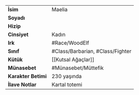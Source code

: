 |  |  |
  |---|---|
  | **İsim** | Maelia|
  | **Soyadı** | |
  | **Hizip** | |
  | **Cinsiyet** | Kadın|
  | **Irk** | #Race/WoodElf|
  | **Sınıf** | #Class/Barbarian, #Class/Fighter|
  | **Kütük** | [[Kutsal Ağaçlar]]|
  | **Münasebet** | #Münasebet/Müttefik|
  | **Karakter Betimi** | 230 yaşında|
  | **İlave Notlar** | Kartal totemi|
  